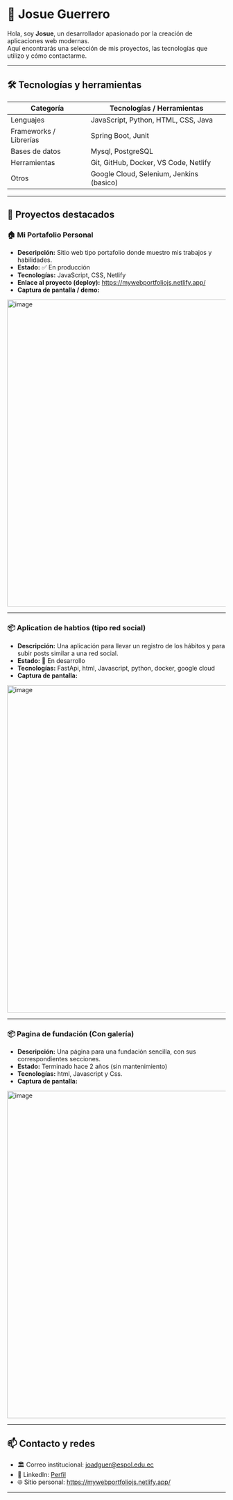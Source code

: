 # 👤 Josue Guerrero
Hola, soy **Josue**, un desarrollador apasionado por la creación de aplicaciones web modernas.  
Aquí encontrarás una selección de mis proyectos, las tecnologías que utilizo y cómo contactarme.

---

## 🛠 Tecnologías y herramientas

| Categoría        | Tecnologías / Herramientas |
|------------------|-----------------------------|
| Lenguajes        | JavaScript, Python, HTML, CSS, Java |
| Frameworks / Librerías | Spring Boot, Junit |
| Bases de datos   | Mysql, PostgreSQL |
| Herramientas     | Git, GitHub, Docker, VS Code, Netlify |
| Otros            | Google Cloud, Selenium, Jenkins (basico) |

---

## 🚀 Proyectos destacados

### 🏠 Mi Portafolio Personal  
- **Descripción:** Sitio web tipo portafolio donde muestro mis trabajos y habilidades.  
- **Estado:** ✅ En producción  
- **Tecnologías:** JavaScript, CSS, Netlify  
- **Enlace al proyecto (deploy):** https://mywebportfoliojs.netlify.app/  
- **Captura de pantalla / demo:**  
<img width="1450" height="705" alt="image" src="https://github.com/user-attachments/assets/2ce1eeea-ff2c-40a0-9d4b-2908947708ab" />


---

### 📦 Aplication de habtios (tipo red social) 
- **Descripción:** Una aplicación para llevar un registro de los hábitos y para subir posts similar a una red social.
- **Estado:** 🔧 En desarrollo 
- **Tecnologías:** FastApi, html, Javascript, python, docker, google cloud
- **Captura de pantalla:**  
<img width="1600" height="752" alt="image" src="https://github.com/user-attachments/assets/901b7e69-152d-4499-8f64-782ad829e4c4" />


---


### 📦 Pagina de fundación (Con galería) 
- **Descripción:** Una página para una fundación sencilla, con sus correspondientes secciones.
- **Estado:** Terminado hace 2 años (sin mantenimiento)
- **Tecnologías:** html, Javascript y Css.
- **Captura de pantalla:**  
<img width="1600" height="752" alt="image" src="https://github.com/user-attachments/assets/e73770fe-fa00-4a0e-bd88-dfcee7db4596" />


---

## 📫 Contacto y redes

- 🏛 Correo institucional: joadguer@espol.edu.ec
- 🔗 LinkedIn: [Perfil](https://www.linkedin.com/in/josue-guerrero-murillo-ab1436252/)  
- 🌐 Sitio personal: https://mywebportfoliojs.netlify.app/  

---



